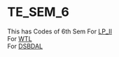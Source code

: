 # TE_SEM_6
This has Codes of 6th Sem 
For [LP_II](https://github.com/manish0222/TE_SEM_6/tree/main/LP2)<br>
For [WTL](https://github.com/manish0222/TE_SEM_6/tree/main/WT_LAB)<br>
For [DSBDAL](https://github.com/manish0222/TE_SEM_6/tree/main/ds_lab)
